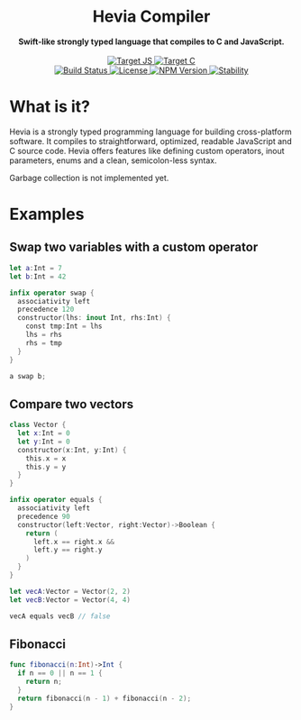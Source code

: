 <h1 align="center">Hevia Compiler</h1>

<div align="center">
  <strong>Swift-like strongly typed language that compiles to C and JavaScript.</strong>
</div>

<br/>

<div align="center">
  <a href="#">
    <img src="https://img.shields.io/badge/Target-JS-f1e05a.svg?style=flat-square" alt="Target JS" />
  </a>
  <a href="#">
    <img src="https://img.shields.io/badge/Target-C-353535.svg?style=flat-square" alt="Target C" />
  </a>
  <br/>
  <a href="https://travis-ci.org/maierfelix/hevia-compiler">
    <img src="https://img.shields.io/travis/maierfelix/hevia-compiler/master.svg?style=flat-square" alt="Build Status" />
  </a>
  <a href="https://github.com/maierfelix/hevia-compiler/blob/master/LICENSE">
    <img src="https://img.shields.io/badge/MIT-License-blue.svg?style=flat-square" alt="License" />
  </a>
  <a href="https://www.npmjs.com/package/hevia">
    <img src="https://img.shields.io/npm/v/hevia-compiler.svg?style=flat-square" alt="NPM Version" />
  </a>
  <a href="https://nodejs.org/api/documentation.html#documentation_stability_index">
    <img src="https://img.shields.io/badge/stability-experimental-orange.svg?style=flat-square" alt="Stability" />
  </a>
</div>

# What is it?
Hevia is a strongly typed programming language for building cross-platform software. It compiles to straightforward, optimized, readable JavaScript and C source code. Hevia offers features like defining custom operators, inout parameters, enums and a clean, semicolon-less syntax.

Garbage collection is not implemented yet.

# Examples
## Swap two variables with a custom operator
````swift
let a:Int = 7
let b:Int = 42

infix operator swap {
  associativity left
  precedence 120
  constructor(lhs: inout Int, rhs:Int) {
    const tmp:Int = lhs
    lhs = rhs
    rhs = tmp
  }
}

a swap b;
````
## Compare two vectors
````swift
class Vector {
  let x:Int = 0
  let y:Int = 0
  constructor(x:Int, y:Int) {
    this.x = x
    this.y = y
  }
}

infix operator equals {
  associativity left
  precedence 90
  constructor(left:Vector, right:Vector)->Boolean {
    return (
      left.x == right.x &&
      left.y == right.y
    )
  }
}

let vecA:Vector = Vector(2, 2)
let vecB:Vector = Vector(4, 4)

vecA equals vecB // false
````
## Fibonacci
````swift
func fibonacci(n:Int)->Int {
  if n == 0 || n == 1 {
    return n;
  }
  return fibonacci(n - 1) + fibonacci(n - 2);
}
````
